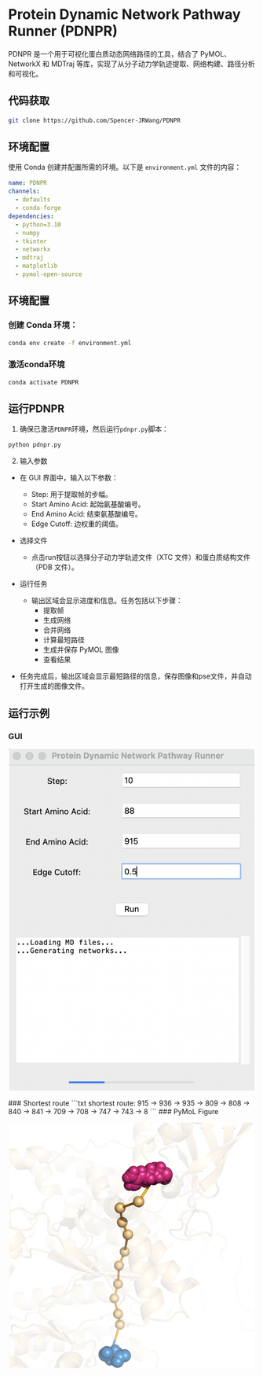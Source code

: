 # Protein Dynamic Network Pathway Runner (PDNPR)

PDNPR 是一个用于可视化蛋白质动态网络路径的工具，结合了 PyMOL、NetworkX 和 MDTraj 等库，实现了从分子动力学轨迹提取、网络构建、路径分析和可视化。

## 代码获取
```sh
git clone https://github.com/Spencer-JRWang/PDNPR
```

## 环境配置

使用 Conda 创建并配置所需的环境。以下是 `environment.yml` 文件的内容：

```yaml
name: PDNPR
channels:
  - defaults
  - conda-forge
dependencies:
  - python=3.10
  - numpy
  - tkinter
  - networkx
  - mdtraj
  - matplotlib
  - pymol-open-source
```

## 环境配置
### 创建 Conda 环境：
```sh
conda env create -f environment.yml
```
### 激活conda环境
```sh
conda activate PDNPR
```
## 运行PDNPR
1. 确保已激活`PDNPR`环境，然后运行`pdnpr.py`脚本：
```sh
python pdnpr.py
```

2. 输入参数    
- 在 GUI 界面中，输入以下参数：
   - Step: 用于提取帧的步幅。
   - Start Amino Acid: 起始氨基酸编号。
   - End Amino Acid: 结束氨基酸编号。
   - Edge Cutoff: 边权重的阈值。
- 选择文件
   - 点击run按钮以选择分子动力学轨迹文件（XTC 文件）和蛋白质结构文件（PDB 文件）。

- 运行任务
   - 输出区域会显示进度和信息。任务包括以下步骤：
        - 提取帧
        - 生成网络
        - 合并网络
        - 计算最短路径
        - 生成并保存 PyMOL 图像
        - 查看结果
- 任务完成后，输出区域会显示最短路径的信息，保存图像和pse文件，并自动打开生成的图像文件。

## 运行示例
### GUI
<p align="center">
  <img src="Example/Output/run.png" alt="Figure_run" width="500" />
</p>
### Shortest route
```txt
shortest route: 915 -> 936 -> 935 -> 809 -> 808 -> 840 -> 841 -> 709 -> 708 -> 747 -> 743 -> 8
```
### PyMoL Figure
<p align="center">
  <img src="Example/Output/pymol_fig.png" alt="Figure_mol" width="500" />
</p>
